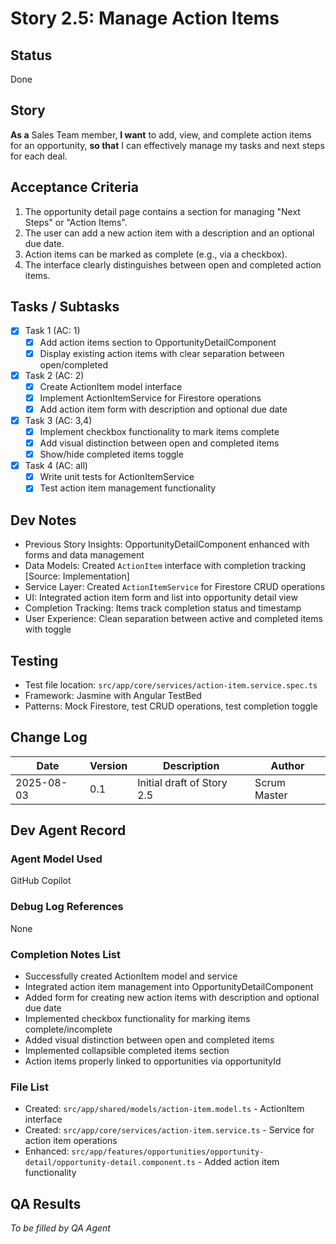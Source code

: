 # Story 2.5: Manage Action Items

## Status
Done

## Story
**As a** Sales Team member,
**I want** to add, view, and complete action items for an opportunity,
**so that** I can effectively manage my tasks and next steps for each deal.

## Acceptance Criteria
1. The opportunity detail page contains a section for managing "Next Steps" or "Action Items".
2. The user can add a new action item with a description and an optional due date.
3. Action items can be marked as complete (e.g., via a checkbox).
4. The interface clearly distinguishes between open and completed action items.

## Tasks / Subtasks
- [x] Task 1 (AC: 1)
  - [x] Add action items section to OpportunityDetailComponent
  - [x] Display existing action items with clear separation between open/completed

- [x] Task 2 (AC: 2)
  - [x] Create ActionItem model interface
  - [x] Implement ActionItemService for Firestore operations
  - [x] Add action item form with description and optional due date

- [x] Task 3 (AC: 3,4)
  - [x] Implement checkbox functionality to mark items complete
  - [x] Add visual distinction between open and completed items
  - [x] Show/hide completed items toggle

- [x] Task 4 (AC: all)
  - [x] Write unit tests for ActionItemService
  - [x] Test action item management functionality

## Dev Notes
- Previous Story Insights: OpportunityDetailComponent enhanced with forms and data management
- Data Models: Created `ActionItem` interface with completion tracking
  [Source: Implementation]
- Service Layer: Created `ActionItemService` for Firestore CRUD operations
- UI: Integrated action item form and list into opportunity detail view
- Completion Tracking: Items track completion status and timestamp
- User Experience: Clean separation between active and completed items with toggle

## Testing
- Test file location: `src/app/core/services/action-item.service.spec.ts`
- Framework: Jasmine with Angular TestBed
- Patterns: Mock Firestore, test CRUD operations, test completion toggle

## Change Log
| Date       | Version | Description                    | Author       |
|------------|---------|--------------------------------|--------------|
| 2025-08-03 | 0.1     | Initial draft of Story 2.5     | Scrum Master |

## Dev Agent Record
### Agent Model Used
GitHub Copilot

### Debug Log References
None

### Completion Notes List
- Successfully created ActionItem model and service
- Integrated action item management into OpportunityDetailComponent
- Added form for creating new action items with description and optional due date
- Implemented checkbox functionality for marking items complete/incomplete
- Added visual distinction between open and completed items
- Implemented collapsible completed items section
- Action items properly linked to opportunities via opportunityId

### File List
- Created: `src/app/shared/models/action-item.model.ts` - ActionItem interface
- Created: `src/app/core/services/action-item.service.ts` - Service for action item operations
- Enhanced: `src/app/features/opportunities/opportunity-detail/opportunity-detail.component.ts` - Added action item functionality

## QA Results
*To be filled by QA Agent*
